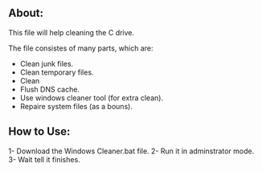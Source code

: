 ## About:
This file will help cleaning the C drive.

The file consistes of many parts, which are:
- Clean junk files.
- Clean temporary files.
- Clean
- Flush DNS cache.
- Use windows cleaner tool (for extra clean).
- Repaire system files (as a bouns).

## How to Use:
1- Download the Windows Cleaner.bat file.
2- Run it in adminstrator mode.
3- Wait tell it finishes.